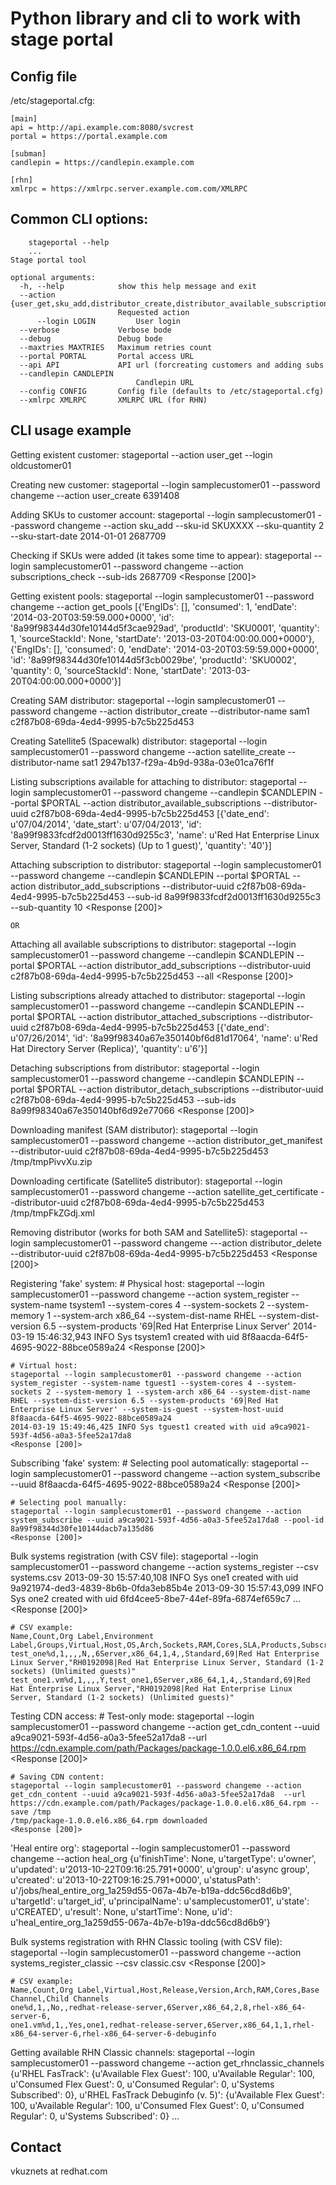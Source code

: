 Python library and cli to work with stage portal
================================================

Config file
-----------

/etc/stageportal.cfg:

	[main]
	api = http://api.example.com:8080/svcrest
	portal = https://portal.example.com
	
	[subman]
	candlepin = https://candlepin.example.com
	
	[rhn]
	xmlrpc = https://xmlrpc.server.example.com.com/XMLRPC

Common CLI options:
-------------------

        stageportal --help
        ...
	Stage portal tool
	
	optional arguments:
	  -h, --help            show this help message and exit
	  --action {user_get,sku_add,distributor_create,distributor_available_subscriptions,distributor_attached_subscriptions,distributor_add_subscriptions,distributor_detach_subscriptions,distributor_delete,distributor_get_manifest,satellite_create,satellite_get_certificate,user_create,system_register,system_subscribe,systems_register,subscriptions_check,heal_org,systems_register_classic,get_rhnclassic_channels,get_cdn_content,get_pools}
	                        Requested action
          --login LOGIN         User login
	  --verbose             Verbose bode
	  --debug               Debug bode
	  --maxtries MAXTRIES   Maximum retries count
	  --portal PORTAL       Portal access URL
	  --api API             API url (forcreating customers and adding subs
	  --candlepin CANDLEPIN
                                Candlepin URL
	  --config CONFIG       Config file (defaults to /etc/stageportal.cfg)
	  --xmlrpc XMLRPC       XMLRPC URL (for RHN)

CLI usage example
-----------------

Getting existent customer:
	stageportal --action user_get --login oldcustomer01

Creating new customer:
	stageportal --login samplecustomer01 --password changeme --action user_create
	6391408

Adding SKUs to customer account:
	stageportal --login samplecustomer01 --password changeme --action sku_add --sku-id SKUXXXX --sku-quantity 2 --sku-start-date 2014-01-01
	2687709

Checking if SKUs were added (it takes some time to appear):
	stageportal --login samplecustomer01 --password changeme --action subscriptions_check --sub-ids 2687709
	<Response [200]>

Getting existent pools:
	stageportal --login samplecustomer01 --password changeme --action get_pools
	[{'EngIDs': [],
	  'consumed': 1,
	  'endDate': '2014-03-20T03:59:59.000+0000',
	  'id': '8a99f98344d30fe10144d5f3cae929ad',
	  'productId': 'SKU0001',
	  'quantity': 1,
	  'sourceStackId': None,
	  'startDate': '2013-03-20T04:00:00.000+0000'},
	 {'EngIDs': [],
	  'consumed': 0,
	  'endDate': '2014-03-20T03:59:59.000+0000',
	  'id': '8a99f98344d30fe10144d5f3cb0029be',
	  'productId': 'SKU0002',
	  'quantity': 0,
	  'sourceStackId': None,
	  'startDate': '2013-03-20T04:00:00.000+0000'}]

Creating SAM distributor:
	stageportal --login samplecustomer01 --password changeme --action distributor_create --distributor-name sam1
	c2f87b08-69da-4ed4-9995-b7c5b225d453

Creating Satellite5 (Spacewalk) distributor:
	stageportal --login samplecustomer01 --password changeme --action satellite_create --distributor-name sat1
	2947b137-f29a-4b9d-938a-03e01ca76f1f
	
Listing subscriptions available for attaching to distributor:
	stageportal --login samplecustomer01 --password changeme --candlepin $CANDLEPIN --portal $PORTAL --action distributor_available_subscriptions --distributor-uuid c2f87b08-69da-4ed4-9995-b7c5b225d453
	 [{'date_end': u'07/04/2014',
           'date_start': u'07/04/2013',
           'id': '8a99f9833fcdf2d0013ff1630d9255c3',
           'name': u'Red Hat Enterprise Linux Server, Standard (1-2 sockets) (Up to 1 guest)',
           'quantity': '40'}]

Attaching subscription to distributor:
	stageportal --login samplecustomer01 --password changeme --candlepin $CANDLEPIN --portal $PORTAL --action distributor_add_subscriptions --distributor-uuid c2f87b08-69da-4ed4-9995-b7c5b225d453 --sub-id 8a99f9833fcdf2d0013ff1630d9255c3 --sub-quantity 10
	<Response [200]>

	OR

Attaching all available subscriptions to distributor:
	stageportal --login samplecustomer01 --password changeme --candlepin $CANDLEPIN --portal $PORTAL --action distributor_add_subscriptions --distributor-uuid c2f87b08-69da-4ed4-9995-b7c5b225d453 --all
	<Response [200]>

Listing subscriptions already attached to distributor:
	stageportal --login samplecustomer01 --password changeme --candlepin $CANDLEPIN --portal $PORTAL --action distributor_attached_subscriptions --distributor-uuid c2f87b08-69da-4ed4-9995-b7c5b225d453
	[{'date_end': u'07/26/2014',
          'id': '8a99f98340a67e350140bf6d81d17064',
          'name': u'Red Hat Directory Server (Replica)',
          'quantity': u'6'}]

Detaching subscriptions from distributor:
	stageportal --login samplecustomer01 --password changeme --candlepin $CANDLEPIN --portal $PORTAL --action distributor_detach_subscriptions --distributor-uuid c2f87b08-69da-4ed4-9995-b7c5b225d453 --sub-ids 8a99f98340a67e350140bf6d92e77066
	<Response [200]>

Downloading manifest (SAM distributor):
	stageportal --login samplecustomer01 --password changeme --action distributor_get_manifest --distributor-uuid c2f87b08-69da-4ed4-9995-b7c5b225d453
	/tmp/tmpPivvXu.zip

Downloading certificate (Satellite5 distributor):
	stageportal --login samplecustomer01 --password changeme --action satellite_get_certificate --distributor-uuid c2f87b08-69da-4ed4-9995-b7c5b225d453
	/tmp/tmpFkZGdj.xml
	
Removing distributor (works for both SAM and Satellite5):
	stageportal --login samplecustomer01 --password changeme ---action distributor_delete --distributor-uuid c2f87b08-69da-4ed4-9995-b7c5b225d453
	<Response [200]>

Registering 'fake' system:
	# Physical host:
	stageportal --login samplecustomer01 --password changeme --action system_register --system-name tsystem1 --system-cores 4 --system-sockets 2 --system-memory 1 --system-arch x86_64 --system-dist-name RHEL --system-dist-version 6.5 --system-products '69|Red Hat Enterprise Linux Server'
	2014-03-19 15:46:32,943 INFO Sys tsystem1 created with uid 8f8aacda-64f5-4695-9022-88bce0589a24
	<Response [200]>

	# Virtual host:
	stageportal --login samplecustomer01 --password changeme --action system_register --system-name tguest1 --system-cores 4 --system-sockets 2 --system-memory 1 --system-arch x86_64 --system-dist-name RHEL --system-dist-version 6.5 --system-products '69|Red Hat Enterprise Linux Server' --system-is-guest --system-host-uuid 8f8aacda-64f5-4695-9022-88bce0589a24 
	2014-03-19 15:49:46,425 INFO Sys tguest1 created with uid a9ca9021-593f-4d56-a0a3-5fee52a17da8
	<Response [200]>

Subscribing 'fake' system:
	# Selecting pool automatically:
	stageportal --login samplecustomer01 --password changeme --action system_subscribe --uuid 8f8aacda-64f5-4695-9022-88bce0589a24
	<Response [200]>

	# Selecting pool manually:
	stageportal --login samplecustomer01 --password changeme --action system_subscribe --uuid a9ca9021-593f-4d56-a0a3-5fee52a17da8 --pool-id 8a99f98344d30fe10144dacb7a135d86
	<Response [200]>

Bulk systems registration (with CSV file):
	stageportal --login samplecustomer01 --password changeme --action systems_register --csv systems.csv
	2013-09-30 15:57:40,108 INFO Sys one1 created with uid 9a921974-ded3-4839-8b6b-0fda3eb85b4e
        2013-09-30 15:57:43,099 INFO Sys one2 created with uid 6fd4cee5-8be7-44ef-89fa-6874ef659c7
	...
	<Response [200]>

	# CSV example:
	Name,Count,Org Label,Environment Label,Groups,Virtual,Host,OS,Arch,Sockets,RAM,Cores,SLA,Products,Subscriptions
	test_one%d,1,,,,N,,6Server,x86_64,1,4,,Standard,69|Red Hat Enterprise Linux Server,"RH0192098|Red Hat Enterprise Linux Server, Standard (1-2 sockets) (Unlimited guests)"
	test_one1.vm%d,1,,,,Y,test_one1,6Server,x86_64,1,4,,Standard,69|Red Hat Enterprise Linux Server,"RH0192098|Red Hat Enterprise Linux Server, Standard (1-2 sockets) (Unlimited guests)"

Testing CDN access:
	# Test-only mode:
	stageportal --login samplecustomer01 --password changeme --action get_cdn_content --uuid a9ca9021-593f-4d56-a0a3-5fee52a17da8  --url https://cdn.example.com/path/Packages/package-1.0.0.el6.x86_64.rpm
	<Response [200]>

	# Saving CDN content:
	stageportal --login samplecustomer01 --password changeme --action get_cdn_content --uuid a9ca9021-593f-4d56-a0a3-5fee52a17da8  --url https://cdn.example.com/path/Packages/package-1.0.0.el6.x86_64.rpm --save /tmp
	/tmp/package-1.0.0.el6.x86_64.rpm downloaded
	<Response [200]>

'Heal entire org':
	stageportal --login samplecustomer01 --password changeme --action heal_org
	{u'finishTime': None, u'targetType': u'owner', u'updated': u'2013-10-22T09:16:25.791+0000', u'group': u'async group', u'created': u'2013-10-22T09:16:25.791+0000', u'statusPath': u'/jobs/heal_entire_org_1a259d55-067a-4b7e-b19a-ddc56cd8d6b9', u'targetId': u'target_id', u'principalName': u'samplecustomer01', u'state': u'CREATED', u'result': None, u'startTime': None, u'id': u'heal_entire_org_1a259d55-067a-4b7e-b19a-ddc56cd8d6b9'}

Bulk systems registration with RHN Classic tooling (with CSV file):
	stageportal --login samplecustomer01 --password changeme --action systems_register_classic --csv classic.csv
	<Response [200]>

	# CSV example:
	Name,Count,Org Label,Virtual,Host,Release,Version,Arch,RAM,Cores,Base Channel,Child Channels
	one%d,1,,No,,redhat-release-server,6Server,x86_64,2,8,rhel-x86_64-server-6,
	one1.vm%d,1,,Yes,one1,redhat-release-server,6Server,x86_64,1,1,rhel-x86_64-server-6,rhel-x86_64-server-6-debuginfo

Getting available RHN Classic channels:
	stageportal --login samplecustomer01 --password changeme --action get_rhnclassic_channels
	{u'RHEL FasTrack': {u'Available Flex Guest': 100,
                    u'Available Regular': 100,
                    u'Consumed Flex Guest': 0,
                    u'Consumed Regular': 0,
                    u'Systems Subscribed': 0},
         u'RHEL FasTrack Debuginfo (v. 5)': {u'Available Flex Guest': 100,
                    u'Available Regular': 100,
                    u'Consumed Flex Guest': 0,
                    u'Consumed Regular': 0,
                    u'Systems Subscribed': 0}
         ...


Contact
-------
vkuznets at redhat.com
